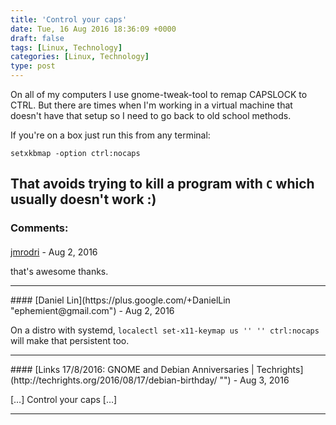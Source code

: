 ```yaml
---
title: 'Control your caps'
date: Tue, 16 Aug 2016 18:36:09 +0000
draft: false
tags: [Linux, Technology]
categories: [Linux, Technology]
type: post
---
```


On all of my computers I use gnome-tweak-tool to remap CAPSLOCK to CTRL. But there are times when I'm working in a virtual machine that doesn't have that setup so I need to go back to old school methods.

If you're on a box just run this from any terminal:

```
setxkbmap -option ctrl:nocaps
```

That avoids trying to kill a program with `C` which usually doesn't work :)
---
### Comments:
#### 
[jmrodri](http://zeusville.wordpress.com/ "jmrodri@gmail.com") - <time datetime="2016-08-16 20:04:02">Aug 2, 2016</time>

that's awesome thanks.
<hr />
#### 
[Daniel Lin](https://plus.google.com/+DanielLin "ephemient@gmail.com") - <time datetime="2016-08-16 19:22:39">Aug 2, 2016</time>

On a distro with systemd, `localectl set-x11-keymap us '' '' ctrl:nocaps` will make that persistent too.
<hr />
#### 
[Links 17/8/2016: GNOME and Debian Anniversaries | Techrights](http://techrights.org/2016/08/17/debian-birthday/ "") - <time datetime="2016-08-17 06:49:52">Aug 3, 2016</time>

\[…\] Control your caps \[…\]
<hr />
